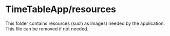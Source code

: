 # TimeTableApp/resources

This folder contains resources (such as images) needed by the application. This file can
be removed if not needed.
